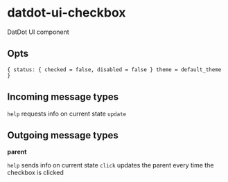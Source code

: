 # datdot-ui-checkbox
DatDot UI component

Opts
---

`{ status: { checked = false, disabled = false } theme = default_theme }`

Incoming message types
---

`help` requests info on current state
`update`

Outgoing message types
---

**parent**

`help` sends info on current state
`click` updates the parent every time the checkbox is clicked
